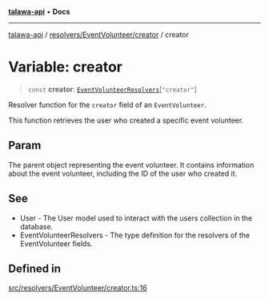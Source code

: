 [**talawa-api**](../../../../README.md) • **Docs**

***

[talawa-api](../../../../modules.md) / [resolvers/EventVolunteer/creator](../README.md) / creator

# Variable: creator

> `const` **creator**: [`EventVolunteerResolvers`](../../../../types/generatedGraphQLTypes/type-aliases/EventVolunteerResolvers.md)\[`"creator"`\]

Resolver function for the `creator` field of an `EventVolunteer`.

This function retrieves the user who created a specific event volunteer.

## Param

The parent object representing the event volunteer. It contains information about the event volunteer, including the ID of the user who created it.

## See

 - User - The User model used to interact with the users collection in the database.
 - EventVolunteerResolvers - The type definition for the resolvers of the EventVolunteer fields.

## Defined in

[src/resolvers/EventVolunteer/creator.ts:16](https://github.com/PalisadoesFoundation/talawa-api/blob/3bacbf38707ebd3e3e5f1bc5b4cc7aa3b2adc169/src/resolvers/EventVolunteer/creator.ts#L16)

